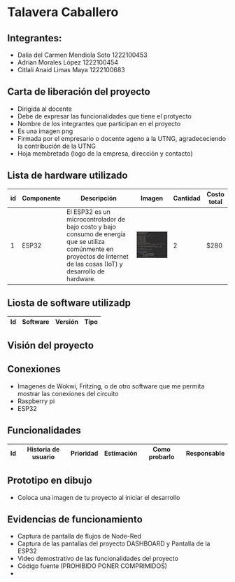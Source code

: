 # Talavera Caballero
## Integrantes:
- Dalia del Carmen Mendiola Soto 1222100453
- Adrian Morales López 1222100454
- Citlali Anaid Limas Maya 1222100683

## Carta de liberación del proyecto 
- Dirigida al docente
- Debe de expresar las funcionalidades que tiene el protyecto
- Nombre de los integrantes que participan en el proyecto
- Es una imagen  png
- Firmada por el empresario o docente ageno a la UTNG, agradececiendo la contribución de la UTNG
- Hoja membretada (logo de la empresa, dirección y contacto)

## Lista de hardware utilizado 

| id | Componente | Descripción | Imagen | Cantidad | Costo total |
|-|-|-|-|-|-|
| 1 | ESP32 | El ESP32 es un microcontrolador de bajo costo y bajo consumo de energía que se utiliza comúnmente en proyectos de Internet de las cosas (IoT) y desarrollo de hardware. | ![img1p1](https://github.com/dalisoto/Personaje/blob/main/img1p2.jpg?raw=true) | 2 | $280 |

## Liosta de software utilizadp
| Id | Software | Versión | Tipo | 
|-   |-         |-        |-     |

## Visión del proyecto 


## Conexiones 
- Imagenes de Wokwi, Fritzing, o de otro software que me permita mostrar las conexiones del circuito
- Raspberry pi
- ESP32

## Funcionalidades 
| Id | Historia de usuario | Prioridad | Estimación | Como probarlo | Responsable | 
|-  |    -                 |-          |-           |-              |-            |

## Prototipo en dibujo 
- Coloca una imagen de tu proyecto al iniciar el desarrollo


## Evidencias de funcionamiento 
- Captura de pantalla de flujos de Node-Red
- Captura de las pantallas del proyecto DASHBOARD y Pantalla de la ESP32
- Video demostrativo de las funcionalidades del proyecto
- Código fuente (PROHIBIDO PONER COMPRIMIDOS)
- 
